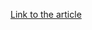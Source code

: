 [Link to the article](https://cloud.google.com/blog/topics/threat-intelligence/scatterbrain-unmasking-poisonplug-obfuscator/)

